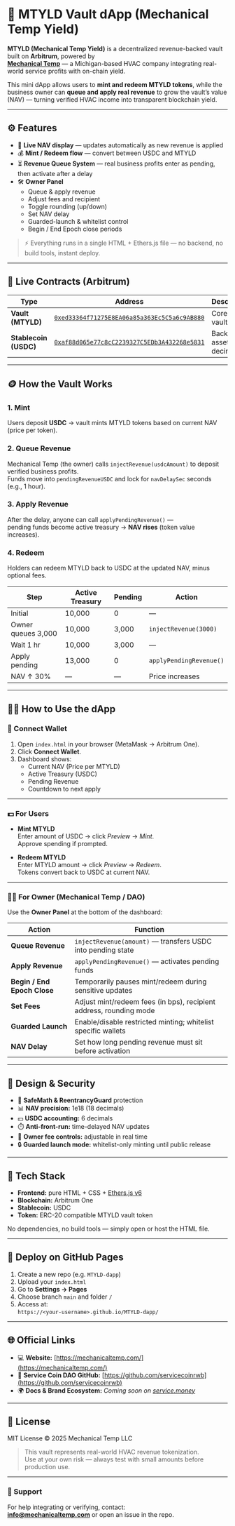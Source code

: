 # 🧰 MTYLD Vault dApp (Mechanical Temp Yield)

**MTYLD (Mechanical Temp Yield)** is a decentralized revenue-backed vault built on **Arbitrum**, powered by  
[**Mechanical Temp**](https://mechanicaltemp.com/) — a Michigan-based HVAC company integrating real-world service profits with on-chain yield.

This mini dApp allows users to **mint and redeem MTYLD tokens**, while the business owner can **queue and apply real revenue** to grow the vault’s value (NAV) — turning verified HVAC income into transparent blockchain yield.

---

## ⚙️ Features

- 🧮 **Live NAV display** — updates automatically as new revenue is applied  
- 💰 **Mint / Redeem flow** — convert between USDC and MTYLD  
- ⏳ **Revenue Queue System** — real business profits enter as pending, then activate after a delay  
- 🛠️ **Owner Panel**
  - Queue & apply revenue  
  - Adjust fees and recipient  
  - Toggle rounding (up/down)  
  - Set NAV delay  
  - Guarded-launch & whitelist control  
  - Begin / End Epoch close periods  

> ⚡️ Everything runs in a single HTML + Ethers.js file — no backend, no build tools, instant deploy.

---

## 🔗 Live Contracts (Arbitrum)

| Type | Address | Description |
|------|----------|-------------|
| **Vault (MTYLD)** | [`0xed33364f71275E8EA06a85a363Ec5C5a6c9AB880`](https://arbiscan.io/address/0xed33364f71275E8EA06a85a363Ec5C5a6c9AB880) | Core yield vault |
| **Stablecoin (USDC)** | [`0xaf88d065e77c8cC2239327C5EDb3A432268e5831`](https://arbiscan.io/token/0xaf88d065e77c8cC2239327C5EDb3A432268e5831) | Backing asset (6 decimals) |

---

## 🪙 How the Vault Works

### 1. **Mint**
Users deposit **USDC** → vault mints MTYLD tokens based on current NAV (price per token).

### 2. **Queue Revenue**
Mechanical Temp (the owner) calls `injectRevenue(usdcAmount)` to deposit verified business profits.  
Funds move into `pendingRevenueUSDC` and lock for `navDelaySec` seconds (e.g., 1 hour).

### 3. **Apply Revenue**
After the delay, anyone can call `applyPendingRevenue()` —  
pending funds become active treasury → **NAV rises** (token value increases).

### 4. **Redeem**
Holders can redeem MTYLD back to USDC at the updated NAV, minus optional fees.

| Step | Active Treasury | Pending | Action |
|------|-----------------|----------|--------|
| Initial | 10,000 | 0 | — |
| Owner queues 3,000 | 10,000 | 3,000 | `injectRevenue(3000)` |
| Wait 1 hr | 10,000 | 3,000 | — |
| Apply pending | 13,000 | 0 | `applyPendingRevenue()` |
| NAV ↑ 30% | — | — | Price increases |

---

## 🧑‍💻 How to Use the dApp

### 🧩 Connect Wallet
1. Open `index.html` in your browser (MetaMask → Arbitrum One).  
2. Click **Connect Wallet**.  
3. Dashboard shows:
   - Current NAV (Price per MTYLD)  
   - Active Treasury (USDC)  
   - Pending Revenue  
   - Countdown to next apply  

---

### 💵 For Users
- **Mint MTYLD**  
  Enter amount of USDC → click *Preview* → *Mint*.  
  Approve spending if prompted.  

- **Redeem MTYLD**  
  Enter MTYLD amount → click *Preview* → *Redeem*.  
  Tokens convert back to USDC at current NAV.

---

### 🧑‍🔧 For Owner (Mechanical Temp / DAO)
Use the **Owner Panel** at the bottom of the dashboard:

| Action | Function |
|---------|-----------|
| **Queue Revenue** | `injectRevenue(amount)` — transfers USDC into pending state |
| **Apply Revenue** | `applyPendingRevenue()` — activates pending funds |
| **Begin / End Epoch Close** | Temporarily pauses mint/redeem during sensitive updates |
| **Set Fees** | Adjust mint/redeem fees (in bps), recipient address, rounding mode |
| **Guarded Launch** | Enable/disable restricted minting; whitelist specific wallets |
| **NAV Delay** | Set how long pending revenue must sit before activation |

---

## 🧠 Design & Security

- 🧩 **SafeMath & ReentrancyGuard** protection  
- 📊 **NAV precision:** 1e18 (18 decimals)  
- 💵 **USDC accounting:** 6 decimals  
- ⏱️ **Anti-front-run:** time-delayed NAV updates  
- 🧰 **Owner fee controls:** adjustable in real time  
- 🔒 **Guarded launch mode:** whitelist-only minting until public release  

---

## 🧩 Tech Stack

- **Frontend:** pure HTML + CSS + [Ethers.js v6](https://docs.ethers.org/v6/)  
- **Blockchain:** Arbitrum One  
- **Stablecoin:** USDC  
- **Token:** ERC-20 compatible MTYLD vault token  

No dependencies, no build tools — simply open or host the HTML file.

---

## 🚀 Deploy on GitHub Pages

1. Create a new repo (e.g. `MTYLD-dapp`)  
2. Upload your `index.html`  
3. Go to **Settings → Pages**  
4. Choose branch `main` and folder `/`  
5. Access at:  
   `https://<your-username>.github.io/MTYLD-dapp/`

---

## 🌐 Official Links

- 💻 **Website:** [https://mechanicaltemp.com/](https://mechanicaltemp.com/)  
- 🧱 **Service Coin DAO GitHub:** [https://github.com/servicecoinrwb](https://github.com/servicecoinrwb)  
- 🌍 **Docs & Brand Ecosystem:** *Coming soon on [service.money](https://service.money)*  

---

## 🧾 License

MIT License © 2025 Mechanical Temp LLC  

> This vault represents real-world HVAC revenue tokenization.  
> Use at your own risk — always test with small amounts before production use.

---

### 💬 Support

For help integrating or verifying, contact:  
**info@mechanicaltemp.com** or open an issue in the repo.
